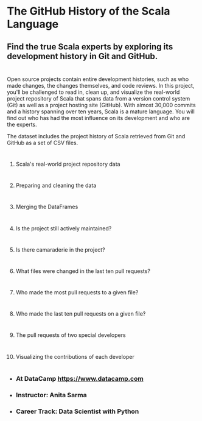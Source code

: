 # The GitHub History of the Scala Language

## Find the true Scala experts by exploring its development history in Git and GitHub.

#
Open source projects contain entire development histories, such as who made changes, the changes themselves, and code reviews. In this project, you'll be challenged to read in, clean up, and visualize the real-world project repository of Scala that spans data from a version control system (Git) as well as a project hosting site (GitHub). With almost 30,000 commits and a history spanning over ten years, Scala is a mature language. You will find out who has had the most influence on its development and who are the experts.

The dataset includes the project history of Scala retrieved from Git and GitHub as a set of CSV files.

#
1. Scala's real-world project repository data
#
2. Preparing and cleaning the data
#
3. Merging the DataFrames
#
4. Is the project still actively maintained?
#
5. Is there camaraderie in the project?
#
6. What files were changed in the last ten pull requests?
#
7. Who made the most pull requests to a given file?
#
8. Who made the last ten pull requests on a given file?
#
9. The pull requests of two special developers
#
10. Visualizing the contributions of each developer
#

- ### At DataCamp https://www.datacamp.com
- ### Instructor: Anita Sarma
- ### Career Track: Data Scientist with Python


